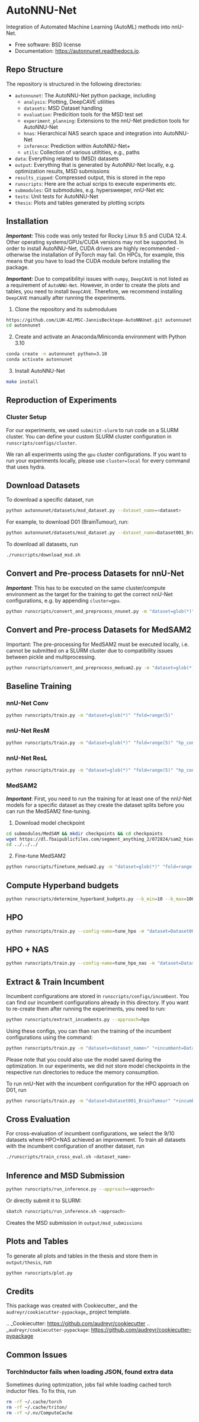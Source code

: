 # AutoNNU-Net

Integration of Automated Machine Learning (AutoML) methods into nnU-Net.

- Free software: BSD license
- Documentation: https://autonnunet.readthedocs.io.

## Repo Structure
The repository is structured in the following directories:
* ```autonnunet```: The AutoNNU-Net python package, including
    * ```analysis```: Plotting, DeepCAVE utilities
    * ```datasets```: MSD Dataset handling
    * ```evaluation```: Predicition tools for the MSD test set
    * ```experiment_planning```: Extensions to the nnU-Net prediction tools for AutoNNU-Net
    * ```hnas```: Hierarchical NAS search space and integration into AutoNNU-Net
    * ```inference```: Prediction within AutoNNU-Net+
    * ```utils```: Collection of various utiltities, e.g., paths
* ```data```: Everything related to (MSD) datasets
* ```output```: Everything that is generated by AutoNNU-Net locally, e.g. optimization results, MSD submissions
* ```results_zipped```: Compressed output, this is stored in the repo
* ```runscripts```: Here are the actual scrips to execute experiments etc.
* ```submodules```: Git submodules, e.g. hypersweeper, nnU-Net etc
* ```tests```: Unit tests for AutoNNU-Net
* ```thesis```: Plots and tables generated by plotting scripts

## Installation

***Important:*** This code was only tested for Rocky Linux 9.5 and CUDA 12.4. Other operating systems/GPUs/CUDA versions may not be supported. In order to install AutoNNU-Net, CUDA drivers are highly recommended - otherwise the installation of PyTorch may fail. On HPCs, for example, this means that you have to load the CUDA module before installing the package.

***Important:*** Due to compatibilityi issues with ```numpy```, ```DeepCAVE``` is not listed as a requirement of ```AutoNNU-Net```. However, in order to create the plots and tables, you need to install ```DeepCAVE```. Therefore, we recommend installing ```DeepCAVE``` manually after running the experiments.

1. Clone the repository and its submodulues
```bash
https://github.com/LUH-AI/MSC-JannisBecktepe-AutoNNUnet.git autonnunet
cd autonnunet
```

2. Create and activate an Anaconda/Miniconda environment with Python 3.10
```bash
conda create -n autonnunet python=3.10
conda activate autonnunet
```

3. Install AutoNNU-Net
```bash
make install
```

## Reproduction of Experiments

### Cluster Setup
For our experiments, we used ```submitit-slurm``` to run code on a SLURM cluster. You can define your custom SLURM cluster configuration in ```runscripts/configs/cluster```.

We ran all experiments using the ```gpu``` cluster configurations.
If you want to run your experiments locally, please use ```cluster=local``` for every command that uses hydra.

## Download Datasets
To download a specific dataset, run
```bash
python autonnunet/datasets/msd_dataset.py --dataset_name=<dataset>
```

For example, to download D01 (BrainTumour), run:
```bash
python autonnunet/datasets/msd_dataset.py --dataset_name=Dataset001_BrainTumour
```

To download all datasets, run
```bash
./runscripts/download_msd.sh
```

## Convert and Pre-process Datasets for nnU-Net
***Important***: This has to be executed on the same cluster/compute environment as the target for the training to get the correct nnU-Net configurations, e.g. by appending ```cluster=gpu```.

```bash
python runscripts/convert_and_preprocess_nnunet.py -m "dataset=glob(*)"
```

## Convert and Pre-process Datasets for MedSAM2

Important: The pre-processing for MedSAM2 must be executed locally, i.e. cannot be submitted on a SLURM cluster due to compatibility issues between pickle and multiprocessing.

```bash
python runscripts/convert_and_preprocess_medsam2.py -m "dataset=glob(*)" "cluster=local"
```

## Baseline Training

### nnU-Net Conv
```bash
python runscripts/train.py -m "dataset=glob(*)" "fold=range(5)"
```

### nnU-Net ResM
```bash
python runscripts/train.py -m "dataset=glob(*)" "fold=range(5)" "hp_config.encoder_type=ResidualEncoderM"
```

### nnU-Net ResL
```bash
python runscripts/train.py -m "dataset=glob(*)" "fold=range(5)" "hp_config.encoder_type=ResidualEncoderL"
```

### MedSAM2

***Important***: First, you need to run the training for at least one of the nnU-Net models for a specific dataset as they create the dataset splits before you can run the MedSAM2 fine-tuning.

1. Download model checkpoint
```bash
cd submodules/MedSAM && mkdir checkpoints && cd checkpoints
wget https://dl.fbaipublicfiles.com/segment_anything_2/072824/sam2_hiera_tiny.pt
cd ../../../
```

2. Fine-tune MedSAM2 
```bash
python runscripts/finetune_medsam2.py -m "dataset=glob(*)" "fold=range(5)"
```

## Compute Hyperband budgets

```bash
python runscripts/determine_hyperband_budgets.py --b_min=10 --b_max=1000 --eta=3
```

## HPO

```bash
python runscripts/train.py --config-name=tune_hpo -m "dataset=Dataset001_BrainTumour"
```

## HPO + NAS

```bash
python runscripts/train.py --config-name=tune_hpo_nas -m "dataset=Dataset001_BrainTumour"
```

## Extract & Train Incumbent

Incumbent configurations are stored in `runscripts/configs/incumbent`. You can find our incumbent configurations already in this directory.
If you want to re-create them after running the experiments, you need to run:
```bash
python runscripts/extract_incumbents.py --approach=hpo
```

Using these configs, you can than run the training of the incumbent configurations using the command:
```bash
python runscripts/train.py -m "dataset=<dataset_name>" "+incumbent=Dataset001_BrainTumour_<approach>" "fold=range(5)" "pipeline.remove_validation_files=False"
```
Please note that you could also use the model saved during the optimization. 
In our experiments, we did not store model checkpoints in the respective run directories to reduce the memory consumption.

To run nnU-Net with the incumbent configuration for the HPO approach on D01, run
```bash
python runscripts/train.py -m "dataset=Dataset001_BrainTumour" "+incumbent=Dataset001_BrainTumour_hpo" "fold=range(5)"
```

## Cross Evaluation
For cross-evaluation of incumbent configurations, we select the 9/10 datasets where HPO+NAS achieved an improvement.
To train all datasets with the incumbent configuration of another dataset, run
```bash
./runscripts/train_cross_eval.sh <dataset_name>
```



## Inference and MSD Submission

```bash
python runscripts/run_inference.py --approach=<approach>
```

Or directly submit it to SLURM:
```bash
sbatch runscripts/run_inference.sh <approach>
```

Creates the MSD submission in `output/msd_submissions`

## Plots and Tables

To generate all plots and tables in the thesis and store them in `output/thesis`, run
```bash
python runscripts/plot.py
```

## Credits

This package was created with Cookiecutter_ and the `audreyr/cookiecutter-pypackage`_ project template.

.. _Cookiecutter: https://github.com/audreyr/cookiecutter
.. _`audreyr/cookiecutter-pypackage`: https://github.com/audreyr/cookiecutter-pypackage

## Common Issues

### TorchInductor fails when loading JSON, found extra data
Sometimes during optimization, jobs fail while loading cached torch inductor files.
To fix this, run
```bash
rm -rf ~/.cache/torch
rm -rf ~/.cache/triton/
rm -rf ~/.nv/ComputeCache
```